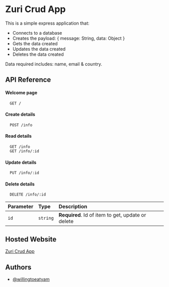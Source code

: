 # Zuri Crud App

This is a simple express application that:
- Connects to a database
- Creates the payload: { message: String, data: Object }
- Gets the data created
- Updates the data created
- Deletes the data created

Data required includes: name, email & country. 



## API Reference


#### Welcome page

```http
  GET /
```
#### Create details

```http
  POST /info
```
#### Read details

```http
  GET /info
  GET /info/:id
```
#### Update details

```http
  PUT /info/:id
```
#### Delete details

```http
  DELETE /info/:id
```


| Parameter | Type     | Description                       |
| :-------- | :------- | :-------------------------------- |
| `id`      | `string` | **Required**. Id of item to get, update or delete |



## Hosted Website

[Zuri Crud App](https://my-zuri-crud-app.herokuapp.com)

  
## Authors

- [@willingtoeatyam](https://www.github.com/willingtoeatyam)

  